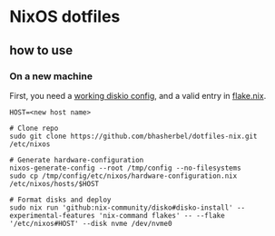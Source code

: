 # NixOS dotfiles

## how to use

### On a new machine

First, you need a [working diskio config](hosts/laptop-home/disks.nix), and a valid entry in [flake.nix](flake.nix).

```
HOST=<new host name>

# Clone repo
sudo git clone https://github.com/bhasherbel/dotfiles-nix.git /etc/nixos

# Generate hardware-configuration
nixos-generate-config --root /tmp/config --no-filesystems
sudo cp /tmp/config/etc/nixos/hardware-configuration.nix /etc/nixos/hosts/$HOST

# Format disks and deploy
sudo nix run 'github:nix-community/disko#disko-install' --experimental-features 'nix-command flakes' -- --flake '/etc/nixos#HOST' --disk nvme /dev/nvme0
```
